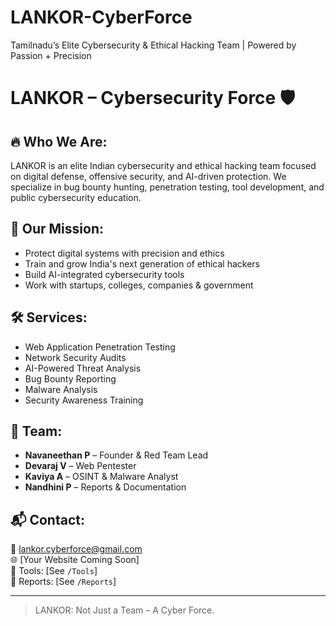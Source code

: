 # LANKOR-CyberForce
Tamilnadu’s Elite Cybersecurity &amp; Ethical Hacking Team | Powered by Passion + Precision


# LANKOR – Cybersecurity Force 🛡️

## 🔥 Who We Are:
LANKOR is an elite Indian cybersecurity and ethical hacking team focused on digital defense, offensive security, and AI-driven protection. We specialize in bug bounty hunting, penetration testing, tool development, and public cybersecurity education.

## 🧠 Our Mission:
- Protect digital systems with precision and ethics
- Train and grow India's next generation of ethical hackers
- Build AI-integrated cybersecurity tools
- Work with startups, colleges, companies & government

## 🛠️ Services:
- Web Application Penetration Testing
- Network Security Audits
- AI-Powered Threat Analysis
- Bug Bounty Reporting
- Malware Analysis
- Security Awareness Training

## 👥 Team:
- **Navaneethan P** – Founder & Red Team Lead
- **Devaraj V** – Web Pentester
- **Kaviya A** – OSINT & Malware Analyst
- **Nandhini P** – Reports & Documentation

## 📬 Contact:
📧 lankor.cyberforce@gmail.com  
🌐 [Your Website Coming Soon]  
🧰 Tools: [See `/Tools`]  
📂 Reports: [See `/Reports`]

---

> LANKOR: Not Just a Team – A Cyber Force.
